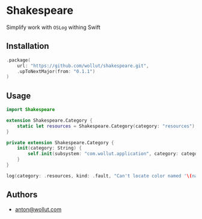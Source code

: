 # Shakespeare

Simplify work with `OSLog` withing Swift

## Installation
```swift
.package(
    url: "https://github.com/wollut/shakespeare.git",
    .upToNextMajor(from: "0.1.1")
)
```

## Usage
```swift
import Shakespeare

extension Shakespeare.Category {
    static let resources = Shakespeare.Category(category: "resources")
}

private extension Shakespeare.Category {
    init(category: String) {
        self.init(subsystem: "com.wollut.application", category: category)
    }
}

log(category: .resources, kind: .fault, "Can't locate color named '\(name)'")
```

## Authors
- anton@wollut.com
